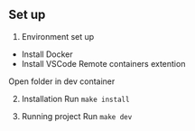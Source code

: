 ## Set up
1. Environment set up
- Install Docker
- Install VSCode Remote containers extention

Open folder in dev container

2. Installation
Run `make install`

3. Running project
Run `make dev`
